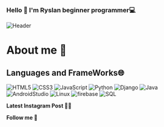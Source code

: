 <h3>Hello 👋 I'm Ryslan beginner programmer💻</h3>

![Header](https://github.com/WhiteRichMan/WhiteRichMan/blob/main/assets/animef.gif)

<h1>About me 📣</h1> 


<h2>Languages and FrameWorks🌐 </h2>

![HTML5](https://img.shields.io/badge/-HTML5-grey?style=for-the-badge&logo=HTML5) ![CSS3](https://img.shields.io/badge/-CSS3-grey?style=for-the-badge&logo=CSS3) ![JavaScript](https://img.shields.io/badge/-JavaScript-grey?style=for-the-badge&logo=JavaScript) ![Python](https://img.shields.io/badge/-Python-grey?style=for-the-badge&logo=Python) ![Django](https://img.shields.io/badge/-Django-grey?style=for-the-badge&logo=Django) ![Java](https://img.shields.io/badge/-Java-grey?style=for-the-badge&logo=Java) ![AndroidStudio](https://img.shields.io/badge/-AndroidStudio-grey?style=for-the-badge&logo=AndroidStudio) ![Linux](https://img.shields.io/badge/-Linux-grey?style=for-the-badge&logo=KaliLinux) ![firebase](https://img.shields.io/badge/-Mlkit-grey?style=for-the-badge&logo=firebase) ![SQL](https://img.shields.io/badge/-PostgreSQL-grey?style=for-the-badge&logo=PostgreSQL)

<strong>Latest Instagram Post 🐱‍💻</strong>

<strong>Follow me 🔔<strong> 
